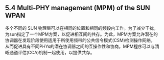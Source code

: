 ## 5.4 Multi-PHY management \(MPM\) of the SUN WPAN

多个不同的 SUN 物理层可以在相同的位置和相同的频段内工作。为了减少干扰，为sun指定了一个MPM方案，以促进相互间的共存。为此，MPM方案允许潜在的协调器在发现阶段使用适用于所使用频带的公共信令模式\(CSM\)检测操作网络，从而促进具有不同PHYs的潜在协调器之间的互操作性和协商。MPM程序可以与清晰通道评估\(CCA\)机制一起使用，以提供共存。

